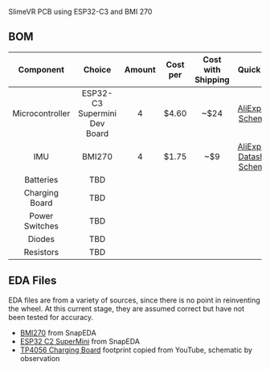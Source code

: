 SlimeVR PCB using ESP32-C3 and BMI 270
## BOM
|    Component    |            Choice            | Amount | Cost per | Cost with Shipping |                                                                                                    Quick Link                                                                                                    |
|:---------------:|:----------------------------:|:------:|:--------:|:------------------:|:----------------------------------------------------------------------------------------------------------------------------------------------------------------------------------------------------------------:|
| Microcontroller | ESP32-C3 Supermini Dev Board | 4      | $4.60    | ~$24               | [AliExpress](https://www.aliexpress.com/item/1005005967641936.html), [Schematic](https://web.archive.org/web/20240114192237/https://www.tindie.com/products/adz1122/esp32-c3-development-board-esp32-supermini/) |
| IMU             | BMI270                       | 4      | $1.75    | ~$9                | [AliExpress](https://www.aliexpress.com/item/1005005001642144.html), [Datasheet](https://web.archive.org/web/20240114195617/https://www.mouser.ca/datasheet/2/783/bst_bmi270_ds000-2529306.pdf), [Schematic](https://web.archive.org/web/20240115041534/http://cdn.kouno.xyz/pKyF5w64.pdf)                  |
| Batteries       | TBD                          |        |          |                    |                                                                                                                                                                                                                  |
| Charging Board  | TBD                          |        |          |                    |                                                                                                                                                                                                                  |
| Power Switches  | TBD                          |        |          |                    |                                                                                                                                                                                                                  |
| Diodes          | TBD                          |        |          |                    |                                                                                                                                                                                                                  |
| Resistors       | TBD                          |        |          |                    |                                                                                                                                                                                                                  |

## EDA Files
EDA files are from a variety of sources, since there is no point in reinventing the wheel. At this current stage, they are assumed correct but have not been tested for accuracy.
- [BMI270](https://www.snapeda.com/parts/BMI270/Bosch%20Sensortec/view-part/) from SnapEDA
- [ESP32 C2 SuperMini](https://www.snapeda.com/parts/ESP32-C3%20SuperMini/Espressif%20Systems/view-part/) from SnapEDA
- [TP4056 Charging Board](https://www.youtube.com/watch?v=d5fERUHO1Lw) footprint copied from YouTube, schematic by observation
